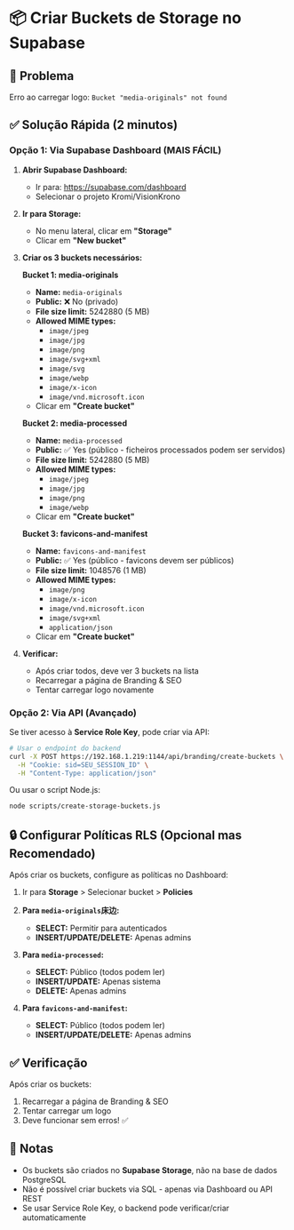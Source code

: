 # 📦 Criar Buckets de Storage no Supabase

## 🎯 Problema

Erro ao carregar logo: `Bucket "media-originals" not found`

## ✅ Solução Rápida (2 minutos)

### Opção 1: Via Supabase Dashboard (MAIS FÁCIL)

1. **Abrir Supabase Dashboard:**
   - Ir para: https://supabase.com/dashboard
   - Selecionar o projeto Kromi/VisionKrono

2. **Ir para Storage:**
   - No menu lateral, clicar em **"Storage"**
   - Clicar em **"New bucket"**

3. **Criar os 3 buckets necessários:**

   **Bucket 1: media-originals**
   - **Name:** `media-originals`
   - **Public:** ❌ No (privado)
   - **File size limit:** 5242880 (5 MB)
   - **Allowed MIME types:**
     - `image/jpeg`
     - `image/jpg`
     - `image/png`
     - `image/svg+xml`
     - `image/svg`
     - `image/webp`
     - `image/x-icon`
     - `image/vnd.microsoft.icon`
   - Clicar em **"Create bucket"**

   **Bucket 2: media-processed**
   - **Name:** `media-processed`
   - **Public:** ✅ Yes (público - ficheiros processados podem ser servidos)
   - **File size limit:** 5242880 (5 MB)
   - **Allowed MIME types:**
     - `image/jpeg`
     - `image/jpg`
     - `image/png`
     - `image/webp`
   - Clicar em **"Create bucket"**

   **Bucket 3: favicons-and-manifest**
   - **Name:** `favicons-and-manifest`
   - **Public:** ✅ Yes (público - favicons devem ser públicos)
   - **File size limit:** 1048576 (1 MB)
   - **Allowed MIME types:**
     - `image/png`
     - `image/x-icon`
     - `image/vnd.microsoft.icon`
     - `image/svg+xml`
     - `application/json`
   - Clicar em **"Create bucket"**

4. **Verificar:**
   - Após criar todos, deve ver 3 buckets na lista
   - Recarregar a página de Branding & SEO
   - Tentar carregar logo novamente

### Opção 2: Via API (Avançado)

Se tiver acesso à **Service Role Key**, pode criar via API:

```bash
# Usar o endpoint do backend
curl -X POST https://192.168.1.219:1144/api/branding/create-buckets \
  -H "Cookie: sid=SEU_SESSION_ID" \
  -H "Content-Type: application/json"
```

Ou usar o script Node.js:
```bash
node scripts/create-storage-buckets.js
```

## 🔒 Configurar Políticas RLS (Opcional mas Recomendado)

Após criar os buckets, configure as políticas no Dashboard:

1. Ir para **Storage** > Selecionar bucket > **Policies**

2. **Para `media-originals`床边:**
   - **SELECT:** Permitir para autenticados
   - **INSERT/UPDATE/DELETE:** Apenas admins

3. **Para `media-processed`:**
   - **SELECT:** Público (todos podem ler)
   - **INSERT/UPDATE:** Apenas sistema
   - **DELETE:** Apenas admins

4. **Para `favicons-and-manifest`:**
   - **SELECT:** Público (todos podem ler)
   - **INSERT/UPDATE/DELETE:** Apenas admins

## ✅ Verificação

Após criar os buckets:
1. Recarregar a página de Branding & SEO
2. Tentar carregar um logo
3. Deve funcionar sem erros! ✅

## 📝 Notas

- Os buckets são criados no **Supabase Storage**, não na base de dados PostgreSQL
- Não é possível criar buckets via SQL - apenas via Dashboard ou API REST
- Se usar Service Role Key, o backend pode verificar/criar automaticamente

